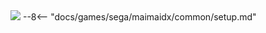 <img class="header-logo" src="/img/sega/maimaidx/prismplus/logo.webp">
--8<-- "docs/games/sega/maimaidx/common/setup.md"